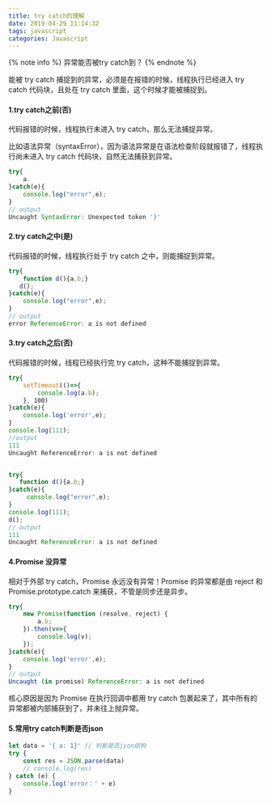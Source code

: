 ```yaml
---
title: try catch的理解
date: 2019-04-29 11:14:32
tags: javascript
categories: Javascript
---
```

{% note info %}
异常能否被try catch到？
{% endnote %}

能被 try catch 捕捉到的异常，必须是在报错的时候，线程执行已经进入 try catch 代码块，且处在 try catch 里面，这个时候才能被捕捉到。

#### 1.try catch之前(否)
代码报错的时候，线程执行未进入 try catch，那么无法捕捉异常。

比如语法异常（syntaxError），因为语法异常是在语法检查阶段就报错了，线程执行尚未进入 try catch 代码块，自然无法捕获到异常。
```javascript
try{
    a.
}catch(e){
    console.log("error",e);
}
// output
Uncaught SyntaxError: Unexpected token '}'
```

#### 2.try catch之中(是)
代码报错的时候，线程执行处于 try catch 之中，则能捕捉到异常。
```javascript
try{
    function d(){a.b;}
   d();
}catch(e){
    console.log("error",e);
}
// output
error ReferenceError: a is not defined
```

#### 3.try catch之后(否)
代码报错的时候，线程已经执行完 try catch，这种不能捕捉到异常。

```javascript
try{
    setTimeout(()=>{
        console.log(a.b);
    }, 100)
}catch(e){
    console.log('error',e);
}
console.log(111);
//output
111
Uncaught ReferenceError: a is not defined


try{
   function d(){a.b;}
}catch(e){
     console.log("error",e);
}
console.log(111);
d();
// output
111
Uncaught ReferenceError: a is not defined
```

#### 4.Promise 没异常
相对于外部 try catch，Promise 永远没有异常！Promise 的异常都是由 reject 和 Promise.prototype.catch 来捕获，不管是同步还是异步。
```javascript
try{
    new Promise(function (resolve, reject) {
        a.b;
    }).then(v=>{
        console.log(v);
    });
}catch(e){
    console.log('error',e);
}
// output
Uncaught (in promise) ReferenceError: a is not defined
```
核心原因是因为 Promise 在执行回调中都用 try catch 包裹起来了，其中所有的异常都被内部捕获到了，并未往上抛异常。

#### 5.常用try catch判断是否json
```javascript
let data = '{ a: 1}' // 判断是否json结构
try {
    const res = JSON.parse(data)
    // console.log(res)
} catch (e) {
    console.log('error：' + e)
}
```